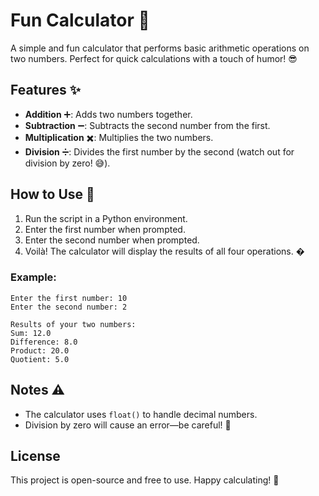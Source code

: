 # Fun Calculator 🎉

A simple and fun calculator that performs basic arithmetic operations on two numbers. Perfect for quick calculations with a touch of humor! 😎

## Features ✨

- **Addition** ➕: Adds two numbers together.
- **Subtraction** ➖: Subtracts the second number from the first.
- **Multiplication** ✖️: Multiplies the two numbers.
- **Division** ➗: Divides the first number by the second (watch out for division by zero! 😅).

## How to Use 🚀

1. Run the script in a Python environment.
2. Enter the first number when prompted.
3. Enter the second number when prompted.
4. Voilà! The calculator will display the results of all four operations. �

### Example:
```
Enter the first number: 10
Enter the second number: 2

Results of your two numbers:
Sum: 12.0
Difference: 8.0
Product: 20.0
Quotient: 5.0
```

## Notes ⚠️
- The calculator uses `float()` to handle decimal numbers.
- Division by zero will cause an error—be careful! 🧐

## License
This project is open-source and free to use. Happy calculating! 🎉
